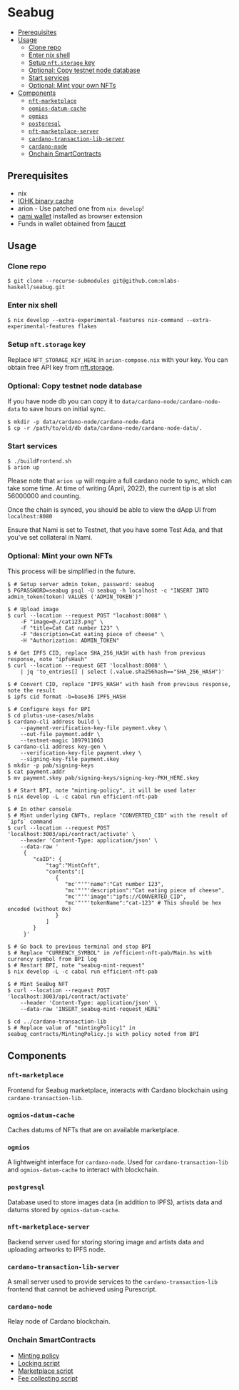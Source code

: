 # Seabug

- [Prerequisites](#prerequisites)
- [Usage](#usage)
  * [Clone repo](#clone-repo)
  * [Enter nix shell](#enter-nix-shell)
  * [Setup `nft.storage` key](#setup--nftstorage--key)
  * [Optional: Copy testnet node database](#optional--copy-testnet-node-database)
  * [Start services](#start-services)
  * [Optional: Mint your own NFTs](#optional--mint-your-own-nfts)
- [Components](#components)
  * [`nft-marketplace`](#-nft-marketplace-)
  * [`ogmios-datum-cache`](#-ogmios-datum-cache-)
  * [`ogmios`](#-ogmios-)
  * [`postgresql`](#-postgresql-)
  * [`nft-marketplace-server`](#-nft-marketplace-server-)
  * [`cardano-transaction-lib-server`](#-cardano-transaction-lib-server-)
  * [`cardano-node`](#-cardano-node-)
  * [Onchain SmartContracts](#onchain-smartcontracts)

## Prerequisites

- nix
- [IOHK binary cache](https://github.com/input-output-hk/plutus#how-to-set-up-the-iohk-binary-caches)
- arion - Use patched one from `nix develop`!
- [nami wallet](https://namiwallet.io/) installed as browser extension
- Funds in wallet obtained from [faucet](https://testnets.cardano.org/en/testnets/cardano/tools/faucet/)

## Usage

### Clone repo

```shell
$ git clone --recurse-submodules git@github.com:mlabs-haskell/seabug.git
```

### Enter nix shell

```shell
$ nix develop --extra-experimental-features nix-command --extra-experimental-features flakes
```

### Setup `nft.storage` key

Replace `NFT_STORAGE_KEY_HERE` in `arion-compose.nix` with your key. You can obtain free API key from [nft.storage](https://nft.storage/).

### Optional: Copy testnet node database

If you have node db you can copy it to `data/cardano-node/cardano-node-data` to save hours on initial sync.
```shell
$ mkdir -p data/cardano-node/cardano-node-data
$ cp -r /path/to/old/db data/cardano-node/cardano-node-data/.
```

### Start services

```shell
$ ./buildFrontend.sh
$ arion up
```

Please note that `arion up` will require a full cardano node to sync, which can take some time.  At time of writing (April, 2022), the current tip is at slot 56000000 and counting.

Once the chain is synced, you should be able to view the dApp UI from `localhost:8080`

Ensure that Nami is set to Testnet, that you have some Test Ada, and that you've set collateral in Nami.

### Optional: Mint your own NFTs

This process will be simplified in the future.

```shell
$ # Setup server admin token, password: seabug
$ PGPASSWORD=seabug psql -U seabug -h localhost -c "INSERT INTO admin_token(token) VALUES ('ADMIN_TOKEN')"

$ # Upload image
$ curl --location --request POST "locahost:8008" \
    -F "image=@./cat123.png" \
    -F "title=Cat Cat number 123" \
    -F "description=Cat eating piece of cheese" \
    -H "Authorization: ADMIN_TOKEN"

$ # Get IPFS CID, replace SHA_256_HASH with hash from previous response, note "ipfsHash"
$ curl --location --request GET 'localhost:8008' \
    | jq 'to_entries[] | select (.value.sha256hash=="SHA_256_HASH")'

$ # Convert CID, replace "IPFS_HASH" with hash from previous response, note the result
$ ipfs cid format -b=base36 IPFS_HASH

$ # Configure keys for BPI
$ cd plutus-use-cases/mlabs
$ cardano-cli address build \
    --payment-verification-key-file payment.vkey \ 
    --out-file payment.addr \ 
    --testnet-magic 1097911063
$ cardano-cli address key-gen \
    --verification-key-file payment.vkey \
    --signing-key-file payment.skey
$ mkdir -p pab/signing-keys
$ cat payment.addr
$ mv payment.skey pab/signing-keys/signing-key-PKH_HERE.skey

$ # Start BPI, note "minting-policy", it will be used later
$ nix develop -L -c cabal run efficient-nft-pab

$ # In other console
$ # Mint underlying CNFTs, replace "CONVERTED_CID" with the result of `ipfs` command
$ curl --location --request POST 'localhost:3003/api/contract/activate' \
    --header 'Content-Type: application/json' \
    --data-raw '
     {
        "caID": {
            "tag":"MintCnft",
            "contents":[
               {
                  "mc'"'"'name":"Cat number 123",
                  "mc'"'"'description":"Cat eating piece of cheese",
                  "mc'"'"'image":"ipfs://CONVERTED_CID",
                  "mc'"'"'tokenName":"cat-123" # This should be hex encoded (without 0x)
               }
            ]
        }
     }'

$ # Go back to previous terminal and stop BPI
$ # Replace "CURRENCY_SYMBOL" in /efficient-nft-pab/Main.hs with currency symbol from BPI log
$ # Restart BPI, note "seabug-mint-request"
$ nix develop -L -c cabal run efficient-nft-pab

$ # Mint SeaBug NFT
$ curl --location --request POST 'localhost:3003/api/contract/activate'
    --header 'Content-Type: application/json' \
    --data-raw 'INSERT_seabug-mint-request_HERE'

$ cd ../cardano-transaction-lib
$ # Replace value of "mintingPolicy1" in seabug_contracts/MintingPolicy.js with policy noted from BPI
```

## Components

### `nft-marketplace`

Frontend for Seabug marketplace, interacts with Cardano blockchain using `cardano-transaction-lib`.

### `ogmios-datum-cache`

Caches datums of NFTs that are on available marketplace.

### `ogmios`

A lightweight interface for `cardano-node`. Used for `cardano-transaction-lib` and `ogmios-datum-cache` to interact with blockchain.

### `postgresql`

Database used to store images data (in addition to IPFS), artists data and datums stored by `ogmios-datum-cache`.

### `nft-marketplace-server`

Backend server used for storing storing image and artists data and uploading artworks to IPFS node.

### `cardano-transaction-lib-server`

A small server used to provide services to the `cardano-transaction-lib` frontend that cannot be achieved using Purescript.

### `cardano-node`

Relay node of Cardano blockchain.

### Onchain SmartContracts

- [Minting policy](https://github.com/mlabs-haskell/plutus-use-cases/blob/927eade6aa9ad37bf2e9acaf8a14ae2fc304b5ba/mlabs/src/Mlabs/EfficientNFT/Token.hs)
- [Locking script](https://github.com/mlabs-haskell/plutus-use-cases/blob/927eade6aa9ad37bf2e9acaf8a14ae2fc304b5ba/mlabs/src/Mlabs/EfficientNFT/Lock.hs)
- [Marketplace script](https://github.com/mlabs-haskell/plutus-use-cases/blob/927eade6aa9ad37bf2e9acaf8a14ae2fc304b5ba/mlabs/src/Mlabs/EfficientNFT/Marketplace.hs)
- [Fee collecting script](https://github.com/mlabs-haskell/plutus-use-cases/blob/927eade6aa9ad37bf2e9acaf8a14ae2fc304b5ba/mlabs/src/Mlabs/EfficientNFT/Dao.hs)
